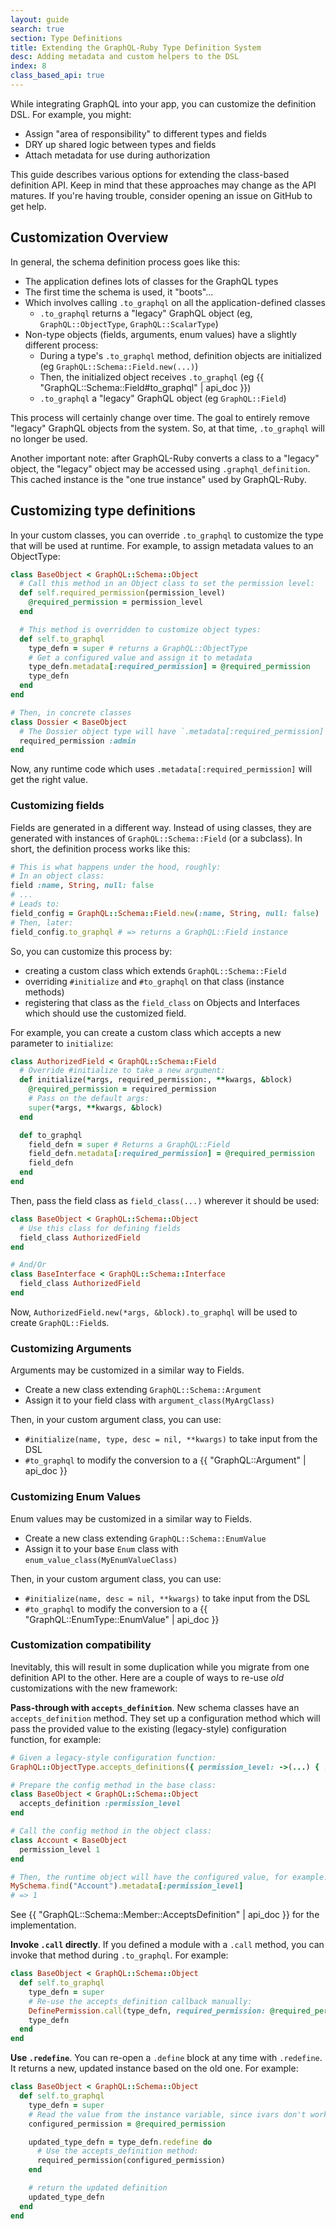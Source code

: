 ```yaml
---
layout: guide
search: true
section: Type Definitions
title: Extending the GraphQL-Ruby Type Definition System
desc: Adding metadata and custom helpers to the DSL
index: 8
class_based_api: true
---
```


While integrating GraphQL into your app, you can customize the definition DSL. For example, you might:

- Assign "area of responsibility" to different types and fields
- DRY up shared logic between types and fields
- Attach metadata for use during authorization

This guide describes various options for extending the class-based definition API. Keep in mind that these approaches may change as the API matures. If you're having trouble, consider opening an issue on GitHub to get help.

## Customization Overview

In general, the schema definition process goes like this:

- The application defines lots of classes for the GraphQL types
- The first time the schema is used, it "boots"...
- Which involves calling `.to_graphql` on all the application-defined classes
  - `.to_graphql` returns a "legacy" GraphQL object (eg, `GraphQL::ObjectType`, `GraphQL::ScalarType`)
- Non-type objects (fields, arguments, enum values) have a slightly different process:
  - During a type's `.to_graphql` method, definition objects are initialized (eg `GraphQL::Schema::Field.new(...)`)
  - Then, the initialized object receives `.to_graphql` (eg {{ "GraphQL::Schema::Field#to_graphql" | api_doc }})
  - `.to_graphql` a "legacy" GraphQL object (eg `GraphQL::Field`)

This process will certainly change over time. The goal to entirely remove "legacy" GraphQL objects from the system. So, at that time, `.to_graphql` will no longer be used.

Another important note: after GraphQL-Ruby converts a class to a "legacy" object, the "legacy" object may be accessed using `.graphql_definition`. This cached instance is the "one true instance" used by GraphQL-Ruby.

## Customizing type definitions

In your custom classes, you can override `.to_graphql` to customize the type that will be used at runtime. For example, to assign metadata values to an ObjectType:

```ruby
class BaseObject < GraphQL::Schema::Object
  # Call this method in an Object class to set the permission level:
  def self.required_permission(permission_level)
    @required_permission = permission_level
  end

  # This method is overridden to customize object types:
  def self.to_graphql
    type_defn = super # returns a GraphQL::ObjectType
    # Get a configured value and assign it to metadata
    type_defn.metadata[:required_permission] = @required_permission
    type_defn
  end
end

# Then, in concrete classes
class Dossier < BaseObject
  # The Dossier object type will have `.metadata[:required_permission] # => :admin`
  required_permission :admin
end
```

Now, any runtime code which uses `.metadata[:required_permission]` will get the right value.

### Customizing fields

Fields are generated in a different way. Instead of using classes, they are generated with instances of `GraphQL::Schema::Field` (or a subclass). In short, the definition process works like this:

```ruby
# This is what happens under the hood, roughly:
# In an object class:
field :name, String, null: false
# ...
# Leads to:
field_config = GraphQL::Schema::Field.new(:name, String, null: false)
# Then, later:
field_config.to_graphql # => returns a GraphQL::Field instance
```

So, you can customize this process by:

- creating a custom class which extends `GraphQL::Schema::Field`
- overriding `#initialize` and `#to_graphql` on that class (instance methods)
- registering that class as the `field_class` on Objects and Interfaces which should use the customized field.

For example, you can create a custom class which accepts a new parameter to `initialize`:

```ruby
class AuthorizedField < GraphQL::Schema::Field
  # Override #initialize to take a new argument:
  def initialize(*args, required_permission:, **kwargs, &block)
    @required_permission = required_permission
    # Pass on the default args:
    super(*args, **kwargs, &block)
  end

  def to_graphql
    field_defn = super # Returns a GraphQL::Field
    field_defn.metadata[:required_permission] = @required_permission
    field_defn
  end
end
```

Then, pass the field class as `field_class(...)` wherever it should be used:

```ruby
class BaseObject < GraphQL::Schema::Object
  # Use this class for defining fields
  field_class AuthorizedField
end

# And/Or
class BaseInterface < GraphQL::Schema::Interface
  field_class AuthorizedField
end
```

Now, `AuthorizedField.new(*args, &block).to_graphql` will be used to create `GraphQL::Field`s.

### Customizing Arguments

Arguments may be customized in a similar way to Fields.

- Create a new class extending `GraphQL::Schema::Argument`
- Assign it to your field class with `argument_class(MyArgClass)`

Then, in your custom argument class, you can use:

- `#initialize(name, type, desc = nil, **kwargs)` to take input from the DSL
- `#to_graphql` to modify the conversion to a {{ "GraphQL::Argument" | api_doc }}

### Customizing Enum Values

Enum values may be customized in a similar way to Fields.

- Create a new class extending `GraphQL::Schema::EnumValue`
- Assign it to your base `Enum` class with `enum_value_class(MyEnumValueClass)`

Then, in your custom argument class, you can use:

- `#initialize(name, desc = nil, **kwargs)` to take input from the DSL
- `#to_graphql` to modify the conversion to a {{ "GraphQL::EnumType::EnumValue" | api_doc }}

### Customization compatibility

Inevitably, this will result in some duplication while you migrate from one definition API to the other. Here are a couple of ways to re-use _old_ customizations with the new framework:

__Pass-through with `accepts_definition`__. New schema classes have an `accepts_definition` method. They set up a configuration method which will pass the provided value to the existing (legacy-style) configuration function, for example:

```ruby
# Given a legacy-style configuration function:
GraphQL::ObjectType.accepts_definitions({ permission_level: ->(...) { ... } })

# Prepare the config method in the base class:
class BaseObject < GraphQL::Schema::Object
  accepts_definition :permission_level
end

# Call the config method in the object class:
class Account < BaseObject
  permission_level 1
end

# Then, the runtime object will have the configured value, for example:
MySchema.find("Account").metadata[:permission_level]
# => 1
```

See {{ "GraphQL::Schema::Member::AcceptsDefinition" | api_doc }} for the implementation.

__Invoke `.call` directly__. If you defined a module with a `.call` method, you can invoke that method during `.to_graphql`. For example:

```ruby
class BaseObject < GraphQL::Schema::Object
  def self.to_graphql
    type_defn = super
    # Re-use the accepts_definition callback manually:
    DefinePermission.call(type_defn, required_permission: @required_permission)
    type_defn
  end
end
```

__Use `.redefine`__. You can re-open a `.define` block at any time with `.redefine`. It returns a new, updated instance based on the old one. For example:

```ruby
class BaseObject < GraphQL::Schema::Object
  def self.to_graphql
    type_defn = super
    # Read the value from the instance variable, since ivars don't work in `.define {...}` blocks
    configured_permission = @required_permission

    updated_type_defn = type_defn.redefine do
      # Use the accepts_definition method:
      required_permission(configured_permission)
    end

    # return the updated definition
    updated_type_defn
  end
end
```
